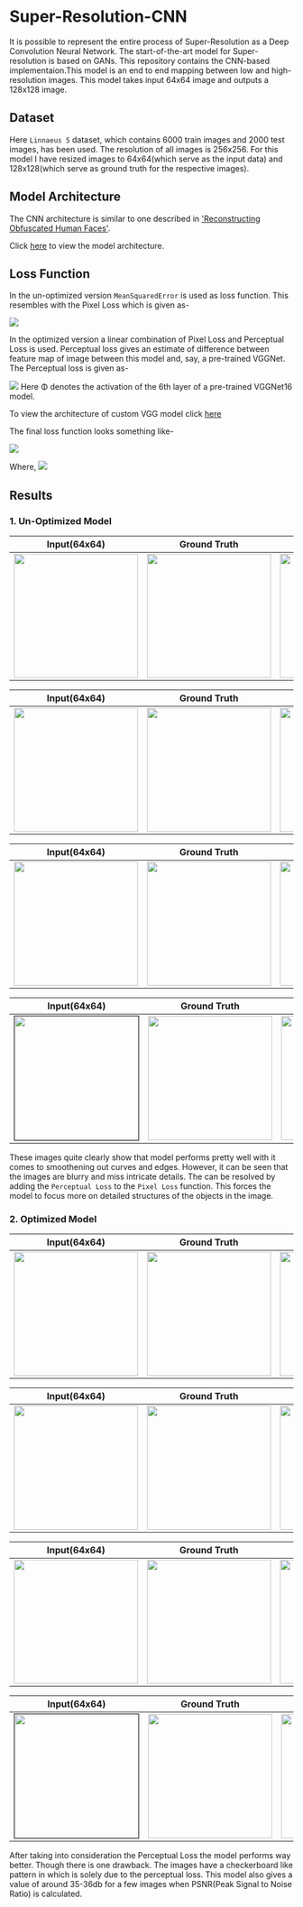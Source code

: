 # Super-Resolution-CNN
It is possible to represent the entire process of Super-Resolution as a Deep Convolution Neural Network. The start-of-the-art model for Super-resolution is based on GANs. This repository contains the CNN-based implementaion.This model is an end to end mapping between low and high-resolution images. This model takes input 64x64 image and outputs a 128x128 image.

## Dataset
Here `Linnaeus 5` dataset, which contains 6000 train images and 2000 test images, has been used. The resolution of all images is 256x256. For this model I have resized images to 64x64(which serve as the input data) and 128x128(which serve as ground truth for the respective images). 

## Model Architecture
The CNN architecture is similar to one described in ['Reconstructing Obfuscated Human Faces'](http://cs231n.stanford.edu/reports/2017/pdfs/223.pdf).

Click [here](https://user-images.githubusercontent.com/43964071/95691772-509ef600-0c3f-11eb-86f8-f1639ead7288.png) to view the model architecture.

## Loss Function
In the un-optimized version `MeanSquaredError` is used as loss function. This resembles with the Pixel Loss which is given as-

<img src="https://user-images.githubusercontent.com/43964071/95792300-d767d780-0d00-11eb-9c98-1f63991976f3.png">

In the optimized version a linear combination of Pixel Loss and Perceptual Loss is used. Perceptual loss gives an estimate of difference between feature map of image between this model and, say, a pre-trained VGGNet. The Perceptual loss is given as-

<img src="https://user-images.githubusercontent.com/43964071/95792298-d636aa80-0d00-11eb-92df-87aff73b1bd8.png">
Here Φ denotes the activation of the 6th layer of a pre-trained VGGNet16 model. 

To view the architecture of custom VGG model click [here](https://user-images.githubusercontent.com/43964071/95691772-509ef600-0c3f-11eb-86f8-f1639ead7288.png)

The final loss function looks something like-

<img src="https://user-images.githubusercontent.com/43964071/95794282-2152bc80-0d05-11eb-985e-bf192ecd26d2.png"> 

Where,
<img src="https://user-images.githubusercontent.com/43964071/95794345-4810f300-0d05-11eb-8fa3-f333ef1454ca.png">


## Results
### 1. Un-Optimized Model

Input(64x64)               |  Ground Truth             | Predicted
:-------------------------:|:-------------------------:|:-------------------------:
 <img src="https://user-images.githubusercontent.com/43964071/95691989-1c2c3980-0c41-11eb-8ffe-c26277e89b35.jpg" width="220px"> | <img src="https://user-images.githubusercontent.com/43964071/95692407-294a2800-0c43-11eb-9dba-e80fb4250645.png" width="220px"> | <img src="https://user-images.githubusercontent.com/43964071/95691988-1afb0c80-0c41-11eb-854f-0873fbe5d76d.jpg" width="220px">

Input(64x64)               |  Ground Truth             | Predicted
:-------------------------:|:-------------------------:|:-------------------------:
 <img src="https://user-images.githubusercontent.com/43964071/95692521-fb191800-0c43-11eb-8789-3433a6d6d2b5.png" width="220px"> | <img src="https://user-images.githubusercontent.com/43964071/95691995-22bab100-0c41-11eb-939d-6f9818d83f07.png" width="220px"> | <img src="https://user-images.githubusercontent.com/43964071/95691993-21898400-0c41-11eb-8fd1-0726351cbb72.jpg" width="220px">

Input(64x64)               |  Ground Truth             | Predicted
:-------------------------:|:-------------------------:|:-------------------------:
 <img src="https://user-images.githubusercontent.com/43964071/95691997-23ebde00-0c41-11eb-84b5-1864dc419317.png" width="220px"> | <img src="https://user-images.githubusercontent.com/43964071/95691999-251d0b00-0c41-11eb-9db2-509b64b6c351.png" width="220px"> | <img src="https://user-images.githubusercontent.com/43964071/95691996-23534780-0c41-11eb-9fb2-6de5635eeee9.png" width="220px">

Input(64x64)               |  Ground Truth             | Predicted
:-------------------------:|:-------------------------:|:-------------------------:
 <img src="https://user-images.githubusercontent.com/43964071/95692463-98c01780-0c43-11eb-8a00-03121636f231.png" width="220px" border="1px"> | <img src="https://user-images.githubusercontent.com/43964071/95692464-9958ae00-0c43-11eb-933c-1300077d478e.png" width="220px"> | <img src="https://user-images.githubusercontent.com/43964071/95692462-978eea80-0c43-11eb-853b-32156425a976.png" width="220px">

These images quite clearly show that model performs pretty well with it comes to smoothening out curves and edges. 
However, it can be seen that the images are blurry and miss intricate details. The can be resolved by adding the `Perceptual Loss` to the `Pixel Loss` function.  This forces the model to focus more on detailed structures of the objects in the image.

### 2. Optimized Model

Input(64x64)               |  Ground Truth             | Predicted
:-------------------------:|:-------------------------:|:-------------------------:
 <img src="https://user-images.githubusercontent.com/43964071/95793487-5100c500-0d03-11eb-9c1a-1c36175ff5ff.png" width="220px"> | <img src="https://user-images.githubusercontent.com/43964071/95793490-51995b80-0d03-11eb-9fe9-c4402cfd30fb.png" width="220px"> | <img src="https://user-images.githubusercontent.com/43964071/95793485-4fcf9800-0d03-11eb-88bd-bff705570297.png" width="220px">

Input(64x64)               |  Ground Truth             | Predicted
:-------------------------:|:-------------------------:|:-------------------------:
 <img src="https://user-images.githubusercontent.com/43964071/95793496-52ca8880-0d03-11eb-95f5-e3b5ff79635b.png" width="220px"> | <img src="https://user-images.githubusercontent.com/43964071/95793497-53631f00-0d03-11eb-819c-6da6f7bb5359.png" width="220px"> | <img src="https://user-images.githubusercontent.com/43964071/95793494-5231f200-0d03-11eb-98e2-57dd689bc96e.png" width="220px">

Input(64x64)               |  Ground Truth             | Predicted
:-------------------------:|:-------------------------:|:-------------------------:
 <img src="https://user-images.githubusercontent.com/43964071/95793771-f3b94380-0d03-11eb-94f3-fe08f6d3621b.png" width="220px"> | <img src="https://user-images.githubusercontent.com/43964071/95793772-f3b94380-0d03-11eb-80f9-7008fe0cb78e.png" width="220px"> | <img src="https://user-images.githubusercontent.com/43964071/95793770-f2881680-0d03-11eb-9a5e-4902ce92391a.png" width="220px">

Input(64x64)               |  Ground Truth             | Predicted
:-------------------------:|:-------------------------:|:-------------------------:
 <img src="https://user-images.githubusercontent.com/43964071/95793513-58c06980-0d03-11eb-922f-05250820593d.png" width="220px" border="1px"> | <img src="https://user-images.githubusercontent.com/43964071/95793514-59590000-0d03-11eb-9795-eedd33987e55.png" width="220px"> | <img src="https://user-images.githubusercontent.com/43964071/95793510-5827d300-0d03-11eb-83fb-b59ef986741d.png" width="220px">

After taking into consideration the Perceptual Loss the model performs way better. Though there is one drawback. The images have a checkerboard like pattern in which is solely due to the perceptual loss. This model also gives a value of around 35-36db for a few images when PSNR(Peak Signal to Noise Ratio) is calculated.

